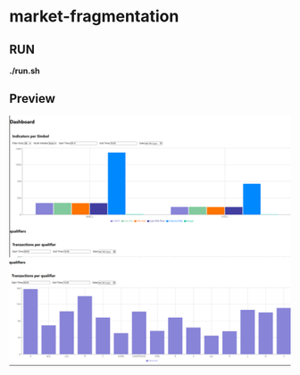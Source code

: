 # market-fragmentation
## RUN
<b> ./run.sh </b>

## Preview
![alt text](images/indicators.png)
![alt text](images/qualifiers.png)
